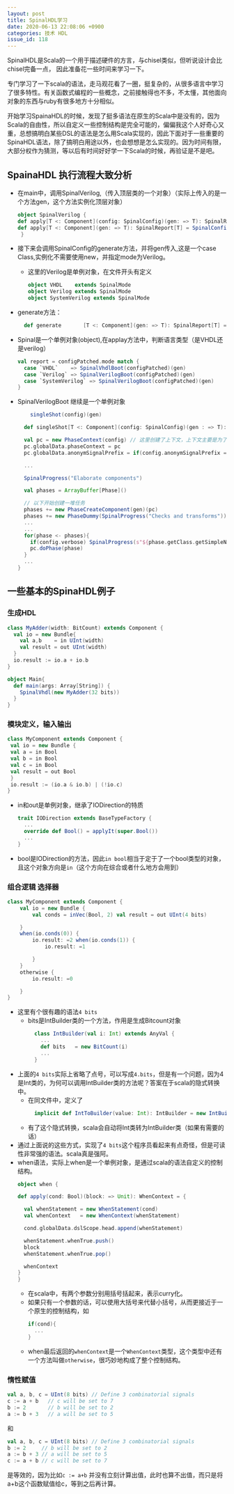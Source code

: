 ```yaml
---
layout: post
title: SpinalHDL学习
date: 2020-06-13 22:08:06 +0900
categories: 技术 HDL
issue_id: 118
---
```


SpinalHDL是Scala的一个用于描述硬件的方言，与chisel类似，但听说设计会比chisel完备一点，
因此准备花一些时间来学习一下。

专门学习了一下scala的语法，走马观花看了一圈，挺复杂的，从很多语言中学习了很多特性。有关函数式编程的一些概念，之前接触得也不多，不太懂，其他面向对象的东西与ruby有很多地方十分相似。

开始学习SpainaHDL的时候，发现了挺多语法在原生的Scala中是没有的，因为Scala的自由性，所以自定义一些控制结构是完全可能的，偏偏我这个人好奇心又重，总想搞明白某些DSL的语法是怎么用Scala实现的，因此下面对于一些重要的SpinaHDL语法，除了搞明白用途以外，也会想想是怎么实现的。因为时间有限，大部分权作为猜测，等以后有时间好好学一下Scala的时候，再验证是不是吧。

## SpainaHDL 执行流程大致分析

- 在main中，调用SpinalVerilog,（传入顶层类的一个对象）（实际上传入的是一个方法gen，这个方法实例化顶层对象）
  
   ```scala
   object SpinalVerilog {
  def apply[T <: Component](config: SpinalConfig)(gen: => T): SpinalReport[T] = Spinal(config.copy(mode = Verilog))(gen)
  def apply[T <: Component](gen: => T): SpinalReport[T] = SpinalConfig(mode = Verilog).generate(gen)
    }
   ```
 
- 接下来会调用SpinalConfig的generate方法，并将gen传入,这是一个case Class,实例化不需要使用new，并指定mode为Verilog。
  - 这里的Verilog是单例对象，在文件开头有定义
  
    ```scala
    object VHDL    extends SpinalMode
    object Verilog extends SpinalMode
    object SystemVerilog extends SpinalMode
    ```

- generate方法：
  
  ```scala
    def generate       [T <: Component](gen: => T): SpinalReport[T] = Spinal(this)(gen)
  ```

- Spinal是一个单例对象(object),在applay方法中，判断语言类型（是VHDL还是verilog）
  
    ```scala
    val report = configPatched.mode match {
      case `VHDL`    => SpinalVhdlBoot(configPatched)(gen)
      case `Verilog` => SpinalVerilogBoot(configPatched)(gen)
      case `SystemVerilog` => SpinalVerilogBoot(configPatched)(gen)
    }
    ```
   
- SpinalVerilogBoot 继续是一个单例对象
  
    ```scala
        singleShot(config)(gen)
    ```
  ```scala
    def singleShot[T <: Component](config: SpinalConfig)(gen : => T): SpinalReport[T] ={

    val pc = new PhaseContext(config) // 这里创建了上下文，上下文主要是为了模块嵌套的时候，防止名称冲突
    pc.globalData.phaseContext = pc
    pc.globalData.anonymSignalPrefix = if(config.anonymSignalPrefix == null) "_zz" else config.anonymSignalPrefix

    ...

    SpinalProgress("Elaborate components")

    val phases = ArrayBuffer[Phase]()

    // 以下开始创建一堆任务
    phases += new PhaseCreateComponent(gen)(pc)
    phases += new PhaseDummy(SpinalProgress("Checks and transforms"))
    ...
    ...
    for(phase <- phases){
      if(config.verbose) SpinalProgress(s"${phase.getClass.getSimpleName}")
      pc.doPhase(phase)
    }
    ...
  }
  ```
  

## 一些基本的SpinaHDL例子

### 生成HDL

```scala
class MyAdder(width: BitCount) extends Component {
  val io = new Bundle{
    val a,b    = in UInt(width)
    val result = out UInt(width)
  }
  io.result := io.a + io.b
}

object Main{
  def main(args: Array[String]) {
    SpinalVhdl(new MyAdder(32 bits))
  }
}
```


### 模块定义，输入输出

```scala
class MyComponent extends Component {
 val io = new Bundle {
 val a = in Bool
 val b = in Bool
 val c = in Bool
 val result = out Bool
 }
 io.result := (io.a & io.b) | (!io.c)
}


```
- in和out是单例对象，继承了IODirection的特质
  ```scala
  trait IODirection extends BaseTypeFactory {
    ...
    override def Bool() = applyIt(super.Bool())
    ...
  }
  ```
- bool是IODirection的方法，因此`in bool`相当于定于了一个bool类型的对象，且这个对象方向是`in`（这个方向在综合或者什么地方会用到）
 

### 组合逻辑 选择器

```scala
class MyComponent extends Component {
    val io = new Bundle {
        val conds = inVec(Bool, 2) val result = out UInt(4 bits)

    }
    when(io.conds(0)) {
        io.result: =2 when(io.conds(1)) {
            io.result: =1

        }
    }
    otherwise {
        io.result: =0

    }
}
```
-  这里有个很有趣的语法`4 bits`
   -  bits是IntBuilder类的一个方法，作用是生成Bitcount对象
      ```scala
        class IntBuilder(val i: Int) extends AnyVal {
          ...
          def bits   = new BitCount(i)
          ...
        }
      ```
  - 上面的`4 bits`实际上省略了点号，可以写成`4.bits`，但是有一个问题，因为4是Int类的，为何可以调用IntBuilder类的方法呢？答案在于scala的隐式转换中。
    - 在同文件中，定义了
      ```scala
        implicit def IntToBuilder(value: Int): IntBuilder = new IntBuilder(value)
      ```
    - 有了这个隐式转换，scala会自动将Int类转为IntBuilder类（如果有需要的话）
  - 通过上面说的这些方式，实现了`4 bits`这个程序员看起来有点奇怪，但是可读性非常强的语法。scala真是强阿。
- when语法，实际上when是一个单例对象，是通过scala的语法自定义的控制结构。
  ```scala
  object when {

  def apply(cond: Bool)(block: => Unit): WhenContext = {

    val whenStatement = new WhenStatement(cond)
    val whenContext   = new WhenContext(whenStatement)

    cond.globalData.dslScope.head.append(whenStatement)

    whenStatement.whenTrue.push()
    block
    whenStatement.whenTrue.pop()

    whenContext
  }
  }
  ```
  - 在scala中，有两个参数分别用括号括起来，表示curry化。
  - 如果只有一个参数的话，可以使用大括号来代替小括号，从而更接近于一个原生的控制结构，如
    ```scala
    if(cond){
      ...
    }
    ```
  - when最后返回的`whenContext`是一个`WhenContext`类型，这个类型中还有一个方法叫做`otherwise`，很巧妙地构成了整个控制结构。

### 惰性赋值
```scala
val a, b, c = UInt(8 bits) // Define 3 combinatorial signals
c := a + b   // c will be set to 7
b := 2       // b will be set to 2
a := b + 3   // a will be set to 5
```

和

```scala
val a, b, c = UInt(8 bits) // Define 3 combinatorial signals
b := 2     // b will be set to 2
a := b + 3 // a will be set to 5
c := a + b // c will be set to 7
```

是等效的，因为比如`c := a+b` 并没有立刻计算出值，此时也算不出值，而只是将a+b这个函数赋值给c，等到之后再计算。
